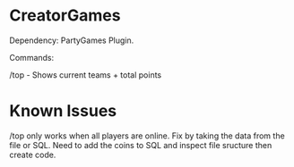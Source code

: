 # CreatorGames
Dependency: PartyGames Plugin.

Commands:

/top - Shows current teams + total points

# Known Issues

/top only works when all players are online.
Fix by taking the data from the file or SQL. Need to add the coins to SQL and inspect file sructure then create code.